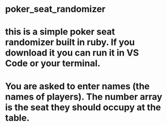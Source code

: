 # poker_seat_randomizer

# this is a simple poker seat randomizer built in ruby. If you download it you can run it in VS Code or your terminal. 
# You are asked to enter names (the names of players). The number array is the seat they should occupy at the table.

